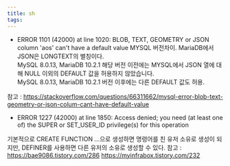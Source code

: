 ```yaml
---
title: sh
tags: 
---
```


* ERROR 1101 (42000) at line 1020: BLOB, TEXT, GEOMETRY or JSON column 'aos' can't have a default value
MYSQL 버전차이. MariaDB에서 JSON은 LONGTEXT의 별칭이다.   
MySQL 8.0.13, MariaDB 10.2.1 해당 버전 이전에는 MYSQL에서 JSON 열에 대해 NULL 이외의 DEFAULT 값을 허용하지 않았습니다.   
MySQL 8.0.13, MariaDB 10.2.1 버전 이후에는 다른 DEFAULT 값도 허용.   
   
참고 : https://stackoverflow.com/questions/66311662/mysql-error-blob-text-geometry-or-json-colum-cant-have-default-value

* ERROR 1227 (42000) at line 1850: Access denied; you need (at least one of) the SUPER or SET_USER_ID privilege(s) for this operation

기본적으로 CREATE FUNCTION ...으로 생성하면 명령어를 친 유저 소유로 생성이 되지만, DEFINER를 사용하면 다른 유저의 소유로 생성할 수 있다.
참고 : https://bae9086.tistory.com/286 https://myinfrabox.tistory.com/232